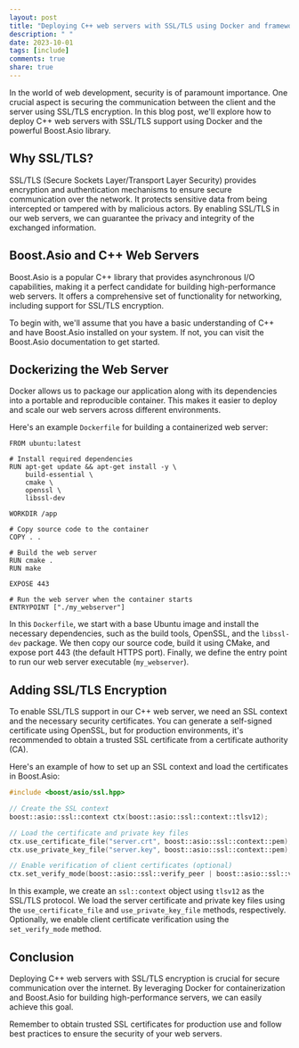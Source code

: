 ```yaml
---
layout: post
title: "Deploying C++ web servers with SSL/TLS using Docker and frameworks like Boost.Asio"
description: " "
date: 2023-10-01
tags: [include]
comments: true
share: true
---
```


In the world of web development, security is of paramount importance. One crucial aspect is securing the communication between the client and the server using SSL/TLS encryption. In this blog post, we'll explore how to deploy C++ web servers with SSL/TLS support using Docker and the powerful Boost.Asio library.

## Why SSL/TLS?

SSL/TLS (Secure Sockets Layer/Transport Layer Security) provides encryption and authentication mechanisms to ensure secure communication over the network. It protects sensitive data from being intercepted or tampered with by malicious actors. By enabling SSL/TLS in our web servers, we can guarantee the privacy and integrity of the exchanged information.

## Boost.Asio and C++ Web Servers

Boost.Asio is a popular C++ library that provides asynchronous I/O capabilities, making it a perfect candidate for building high-performance web servers. It offers a comprehensive set of functionality for networking, including support for SSL/TLS encryption.

To begin with, we'll assume that you have a basic understanding of C++ and have Boost.Asio installed on your system. If not, you can visit the Boost.Asio documentation to get started.

## Dockerizing the Web Server

Docker allows us to package our application along with its dependencies into a portable and reproducible container. This makes it easier to deploy and scale our web servers across different environments.

Here's an example `Dockerfile` for building a containerized web server:

```docker
FROM ubuntu:latest

# Install required dependencies
RUN apt-get update && apt-get install -y \
    build-essential \
    cmake \
    openssl \
    libssl-dev

WORKDIR /app

# Copy source code to the container
COPY . .

# Build the web server
RUN cmake .
RUN make

EXPOSE 443

# Run the web server when the container starts
ENTRYPOINT ["./my_webserver"]
```

In this `Dockerfile`, we start with a base Ubuntu image and install the necessary dependencies, such as the build tools, OpenSSL, and the `libssl-dev` package. We then copy our source code, build it using CMake, and expose port 443 (the default HTTPS port). Finally, we define the entry point to run our web server executable (`my_webserver`).

## Adding SSL/TLS Encryption

To enable SSL/TLS support in our C++ web server, we need an SSL context and the necessary security certificates. You can generate a self-signed certificate using OpenSSL, but for production environments, it's recommended to obtain a trusted SSL certificate from a certificate authority (CA).

Here's an example of how to set up an SSL context and load the certificates in Boost.Asio:

```cpp
#include <boost/asio/ssl.hpp>

// Create the SSL context
boost::asio::ssl::context ctx(boost::asio::ssl::context::tlsv12);

// Load the certificate and private key files
ctx.use_certificate_file("server.crt", boost::asio::ssl::context::pem);
ctx.use_private_key_file("server.key", boost::asio::ssl::context::pem);

// Enable verification of client certificates (optional)
ctx.set_verify_mode(boost::asio::ssl::verify_peer | boost::asio::ssl::verify_fail_if_no_peer_cert);
```

In this example, we create an `ssl::context` object using `tlsv12` as the SSL/TLS protocol. We load the server certificate and private key files using the `use_certificate_file` and `use_private_key_file` methods, respectively. Optionally, we enable client certificate verification using the `set_verify_mode` method.

## Conclusion

Deploying C++ web servers with SSL/TLS encryption is crucial for secure communication over the internet. By leveraging Docker for containerization and Boost.Asio for building high-performance servers, we can easily achieve this goal.

Remember to obtain trusted SSL certificates for production use and follow best practices to ensure the security of your web servers.
